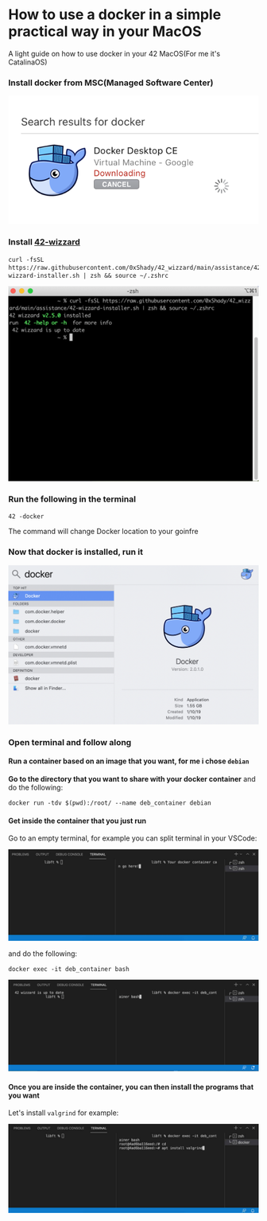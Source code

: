 # How to use a docker in a simple practical way in your MacOS
A light guide on how to use docker in your 42 MacOS(For me it's CatalinaOS)

### Install docker from MSC(Managed Software Center)

<p align="center"> <img src="https://github.com/m4nnb3ll/docker_for_mac42/blob/images/1.png" alt="docker installation on MSC" /> </p>

### Install [42-wizzard](https://github.com/0xShady/42_wizzard)
```
curl -fsSL https://raw.githubusercontent.com/0xShady/42_wizzard/main/assistance/42-wizzard-installer.sh | zsh && source ~/.zshrc
```
<p align="center"> <img src="https://github.com/m4nnb3ll/docker_for_mac42/blob/images/f2.png" alt="42 wizzard installation" /> </p>

### Run the following in the terminal
```
42 -docker
```
The command will change Docker location to your goinfre

### Now that docker is installed, run it

<p align="center"> <img src="https://github.com/m4nnb3ll/docker_for_mac42/blob/images/2.png" alt="running docker" /> </p>

### Open terminal and follow along
#### Run a container based on an image that you want, for me i chose `debian`
**Go to the directory that you want to share with your docker container** and do the following:
```
docker run -tdv $(pwd):/root/ --name deb_container debian
```
#### Get inside the container that you just run
Go to an empty terminal, for example you can split terminal in your VSCode:

<p align="center"> <img src="https://github.com/m4nnb3ll/docker_for_mac42/blob/images/3.jpg" alt="vscode terminal" /> </p>

and do the following:
```
docker exec -it deb_container bash
```
<p align="center"> <img src="https://github.com/m4nnb3ll/docker_for_mac42/blob/images/4f.png" alt="exec container" /> </p>

#### Once you are inside the container, you can then install the programs that you want

Let's install `valgrind` for example:

<p align="center"> <img src="https://github.com/m4nnb3ll/docker_for_mac42/blob/images/4.jpg" alt="vscode terminal" /> </p>
